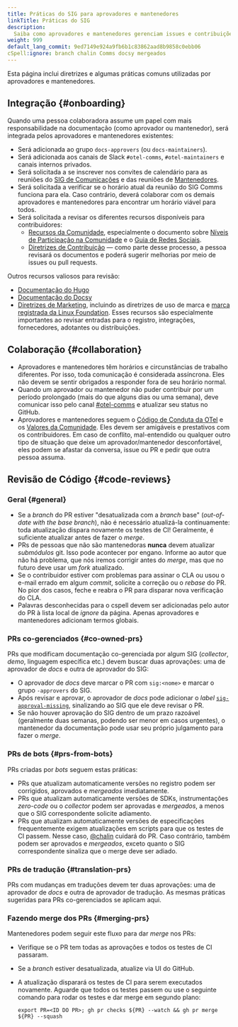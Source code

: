 ```yaml
---
title: Práticas do SIG para aprovadores e mantenedores
linkTitle: Práticas do SIG
description:
  Saiba como aprovadores e mantenedores gerenciam issues e contribuições.
weight: 999
default_lang_commit: 9ed7149e924a9fb6b1c83862aad8b9858c0ebb06
cSpell:ignore: branch chalin Comms docsy mergeados
---
```


Esta página inclui diretrizes e algumas práticas comuns utilizadas por aprovadores e mantenedores.

## Integração {#onboarding}

Quando uma pessoa colaboradora assume um papel com mais responsabilidade na documentação (como aprovador ou mantenedor), será integrada pelos aprovadores e mantenedores existentes:

- Será adicionada ao grupo `docs-approvers` (ou `docs-maintainers`).
- Será adicionada aos canais de Slack `#otel-comms`, `#otel-maintainers` e canais internos privados.
- Será solicitada a se inscrever nos convites de calendário para as reuniões do
  [SIG de Comunicações](https://groups.google.com/a/opentelemetry.io/g/calendar-comms)
  e das reuniões de
  [Mantenedores](https://groups.google.com/a/opentelemetry.io/g/calendar-maintainer-meeting).
- Será solicitada a verificar se o horário atual da reunião do SIG Comms funciona para ela. Caso contrário, deverá colaborar com os demais aprovadores e mantenedores para encontrar um horário viável para todos.
- Será solicitada a revisar os diferentes recursos disponíveis para contribuidores:
  - [Recursos da Comunidade](https://github.com/open-telemetry/community/), especialmente o documento sobre
    [Níveis de Participação na Comunidade](https://github.com/open-telemetry/community/blob/main/community-membership.md)
    e o
    [Guia de Redes Sociais](https://github.com/open-telemetry/community/blob/main/social-media-guide.md).
  - [Diretrizes de Contribuição](/docs/contributing) — como parte desse processo, a pessoa revisará os documentos e poderá sugerir melhorias por meio de issues ou pull requests.

Outros recursos valiosos para revisão:

- [Documentação do Hugo](https://gohugo.io/documentation/)
- [Documentação do Docsy](https://www.docsy.dev/docs/)
- [Diretrizes de Marketing](/community/marketing-guidelines/), incluindo as diretrizes de uso de marca e
  [marca registrada da Linux Foundation](https://www.linuxfoundation.org/legal/trademark-usage).
  Esses recursos são especialmente importantes ao revisar entradas para o registro, integrações, fornecedores, adotantes ou distribuições.

## Colaboração {#collaboration}

- Aprovadores e mantenedores têm horários e circunstâncias de trabalho diferentes. Por isso, toda comunicação é considerada assíncrona. Eles não devem se sentir obrigados a responder fora de seu horário normal.
- Quando um aprovador ou mantenedor não puder contribuir por um período prolongado (mais do que alguns dias ou uma semana), deve comunicar isso pelo canal
  [#otel-comms](https://cloud-native.slack.com/archives/C02UN96HZH6)
  e atualizar seu status no GitHub.
- Aprovadores e mantenedores seguem o
  [Código de Conduta da OTel](https://github.com/open-telemetry/community/?tab=coc-ov-file#opentelemetry-community-code-of-conduct)
  e os [Valores da Comunidade](/community/mission/#community-values). Eles devem ser amigáveis e prestativos com os contribuidores. Em caso de conflito, mal-entendido ou qualquer outro tipo de situação que deixe um aprovador/mantenedor desconfortável, eles podem se afastar da conversa, issue ou PR e pedir que outra pessoa assuma.

## Revisão de Código {#code-reviews}

### Geral {#general}

- Se a _branch_ do PR estiver "desatualizada com a _branch_ base" (_out-of-date with the base branch_), não é necessário atualizá-la continuamente: toda atualização dispara novamente os testes de CI! Geralmente, é suficiente atualizar antes de fazer o _merge_.
- PRs de pessoas que não são mantenedoras **nunca** devem atualizar _submódulos_ git. Isso pode acontecer por engano. Informe ao autor que não há problema, que nós iremos corrigir antes do _merge_, mas que no futuro deve usar um _fork_ atualizado.
- Se o contribuidor estiver com problemas para assinar o CLA ou usou o e-mail errado em algum _commit_, solicite a correção ou o _rebase_ do PR. No pior dos casos, feche e reabra o PR para disparar nova verificação do CLA.
- Palavras desconhecidas para o cspell devem ser adicionadas pelo autor do PR à lista local de _ignore_ da página. Apenas aprovadores e mantenedores adicionam termos globais.

### PRs co-gerenciados {#co-owned-prs}

PRs que modificam documentação co-gerenciada por algum SIG (_collector_, _demo_, linguagem específica etc.) devem buscar duas aprovações: uma de aprovador de _docs_ e outra de aprovador do SIG:

- O aprovador de _docs_ deve marcar o PR com `sig:<nome>` e marcar o grupo `-approvers` do SIG.
- Após revisar e aprovar, o aprovador de _docs_ pode adicionar o _label_
  [`sig-approval-missing`](https://github.com/open-telemetry/opentelemetry.io/labels/sig-approval-missing),
  sinalizando ao SIG que ele deve revisar o PR.
- Se não houver aprovação do SIG dentro de um prazo razoável (geralmente duas semanas, podendo ser menor em casos urgentes), o mantenedor da documentação pode usar seu próprio julgamento para fazer o _merge_.

### PRs de bots {#prs-from-bots}

PRs criadas por _bots_ seguem estas práticas:

- PRs que atualizam automaticamente versões no registro podem ser corrigidos, aprovados e _mergeados_ imediatamente.
- PRs que atualizam automaticamente versões de SDKs, instrumentações _zero-code_ ou o _collector_ podem ser aprovadas e _mergeados_, a menos que o SIG correspondente solicite adiamento.
- PRs que atualizam automaticamente versões de especificações frequentemente exigem atualizações em scripts para que os testes de CI passem. Nesse caso,
  [@chalin](https://github.com/chalin/)
  cuidará do PR. Caso contrário, também podem ser aprovados e _mergeados_, exceto quanto o SIG correspondente sinaliza que o merge deve ser adiado.

### PRs de tradução {#translation-prs}

PRs com mudanças em traduções devem ter duas aprovações: uma de aprovador de _docs_ e outra de aprovador de tradução. As mesmas práticas sugeridas para PRs co-gerenciados se aplicam aqui.

### Fazendo merge dos PRs {#merging-prs}

Mantenedores podem seguir este fluxo para dar _merge_ nos PRs:

- Verifique se o PR tem todas as aprovações e todos os testes de CI passaram.
- Se a _branch_ estiver desatualizada, atualize via UI do GitHub.
- A atualização disparará os testes de CI para serem executados novamente. Aguarde que todos os testes passem ou use o seguinte comando para rodar os testes e dar merge em segundo plano:

  ```shell
  export PR=<ID DO PR>; gh pr checks ${PR} --watch && gh pr merge ${PR} --squash
